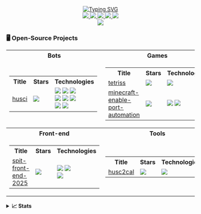 <p align="center">
<a href="https://github.com/nhathuynguyen19">
    <img src="https://readme-typing-svg.demolab.com?font=Consolas&size=18&duration=2000&color=FFFFFF&pause=100&multiline=true&width=500&height=80&lines=Nhat+Huy+Nguyen;Software+Engineering+Student;Bots+%7C+Games" alt="Typing SVG" />
</a>
<br>
<a href="https://www.instagram.com/_nhathuynguyen_/">
	<img src="https://img.shields.io/badge/Instagram-f56161?style=flat&labelColor=f56161&logo=instagram&logoColor=white">
</a>
<a href="https://www.facebook.com/nhathuynguyenn">
	<img src="https://img.shields.io/badge/-Facebook-1ca0f1?style=flat&labelColor=1ca0f1&logo=facebook&logoColor=white&link=https://www.facebook.com/nhathuynguyenn">
	</a>
<a href="https://www.tiktok.com/@_nhathuynguyen">
	<img src="https://img.shields.io/badge/-TikTok-000000?style=flat&labelColor=000000&logo=tiktok&logoColor=white&link=https://www.tiktok.com/@_nhathuynguyen">
	</a>
<a href="https://discord.gg/uREcgFRm">
	<img src="https://img.shields.io/badge/Discord-7289DA?style=flat&logo=discord&logoColor=white&link=https://discord.gg/3GhWXn4S">
</a>
<a href="https://www.youtube.com/@nhathuy_nguyen">
	<img src="https://img.shields.io/badge/YouTube-FF0000?style=flat&logo=youtube&logoColor=white&link=https://www.youtube.com/@nhathuy_nguyen">
</a>
<br>
<a href="https://github.com/nhathuynguyen19">
    <img src="https://github-stats-alpha.vercel.app/api?username=nhathuynguyen19&cc=22272e&tc=FFFFFF&ic=fff&bc=0000">
</a>
</p>

### 🖥️ Open-Source Projects

<table>
	<tr>
		<th>Bots</th>
		<th>Games</th>
	</tr>
	<td>
		<table>
			<tr>
				<th>Title</th>
				<th>Stars</th>
				<th>Technologies</th>
			</tr>
			<tr>
				<td>
					<a href="https://github.com/nhathuynguyen19/husci-2">
						husci
					</a>
				</td>
				<td>
					<img src="https://img.shields.io/github/stars/nhathuynguyen19/husci-2?style=flat-square&labelColor=black">
				</td>
				<td>
					<img src="https://img.shields.io/badge/Discord-5865F2?style=flat-square&logo=discord&logoColor=white">
					<img src="https://img.shields.io/badge/GitHub Actions-2088FF?style=flat-square&logo=githubactions&logoColor=white">
					<img src="https://img.shields.io/badge/Railway-0B0D0E?style=flat-square&logo=railway&logoColor=white">
					<br>
					<img src="https://img.shields.io/badge/MongoDB-47A248?style=flat-square&logo=mongodb&logoColor=white">
					<img src="https://img.shields.io/badge/Markdown-000000?style=flat-square&logo=markdown&logoColor=white">
					<img src="https://img.shields.io/badge/GNU%20Bash-4EAA25?style=flat-square&logo=gnu-bash&logoColor=white">
					<br>
					<img src="https://img.shields.io/badge/AIOHTTP-2C5BB4?style=flat-square&logo=aiohttp&logoColor=white">
					<img src="https://img.shields.io/badge/Docker-2496ED?style=flat-square&logo=docker&logoColor=white">
				</td>
			</tr>
		</table>
	</td>
	<td>
		<table>
			<tr>
				<th>Title</th>
				<th>Stars</th>
				<th>Technologies</th>
			</tr>
			<tr>
				<td>
					<a href="https://github.com/nhathuynguyen19/Tetris.git">
						tetriss
					</a>
				</td>
				<td>
					<img src="https://img.shields.io/github/stars/nhathuynguyen19/Tetris?style=flat-square&labelColor=black">
				</td>
				<td>
					<img src="https://img.shields.io/badge/Python-black?style=flat-square&logo=python">
				</td>
			</tr>
			<tr>
				<td>
					<a href="https://github.com/nhathuynguyen19/minecraft-enable-port-automation.git">
						minecraft-enable-port-automation
					</a>
				</td>
				<td>
					<img src="https://img.shields.io/github/stars/nhathuynguyen19/minecraft-enable-port-automation?style=flat-square&labelColor=black">
				</td>
				<td>
					<img src="https://img.shields.io/badge/Python-black?style=flat-square&logo=python">
					<img src="https://img.shields.io/badge/Flask-black?style=flat-square&logo=flask">
				</td>
			</tr>
		</table>
	</td>
	<tr>
		<th>Front-end</th>
		<th>Tools</th>
	</tr>
	<td>
		<table>
			<tr>
				<th>Title</th>
				<th>Stars</th>
				<th>Technologies</th>
			</tr>
			<tr>
				<td>
					<a href="https://github.com/nhathuynguyen19/spit-front-end-2025">
						spit-front-end-2025
					</a>
				</td>
				<td>
					<img src="https://img.shields.io/github/stars/nhathuynguyen19/spit-front-end-2025?style=flat-square&labelColor=black">
				</td>
				<td>
					<img src="https://img.shields.io/badge/Vercel-black?style=flat-square&logo=vercel">
					<img src="https://img.shields.io/badge/Tailwind_CSS-06B6D4?style=flat-square&logo=tailwindcss&logoColor=white">
					<br>
					<img src="https://img.shields.io/badge/Blender-F5792A?style=flat-square&logo=blender&logoColor=white">
				</td>
			</tr>
		</table>
	</td>
	<td>
		<table>
			<tr>
				<th>Title</th>
				<th>Stars</th>
				<th>Technologies</th>
			</tr>
			<tr>
				<td>
					<a href="https://github.com/nhathuynguyen19/husc2cal">
						husc2cal
					</a>
				</td>
				<td>
					<img src="https://img.shields.io/github/stars/nhathuynguyen19/husc2cal?style=flat-square&labelColor=black">
				</td>
				<td>
					<img src="https://img.shields.io/badge/Javascript-black?style=flat-square&logo=javascript">
				</td>
			</tr>
		</table>
	</td>
</table>

<details>
<summary><strong>📈 Stats</strong></summary>
<br>

![](http://github-profile-summary-cards.vercel.app/api/cards/profile-details?username=nhathuynguyen19&theme=dark)
<br>
![](http://github-profile-summary-cards.vercel.app/api/cards/repos-per-language?username=nhathuynguyen19&theme=dark) 
![](http://github-profile-summary-cards.vercel.app/api/cards/most-commit-language?username=nhathuynguyen19&theme=dark)

</details>

